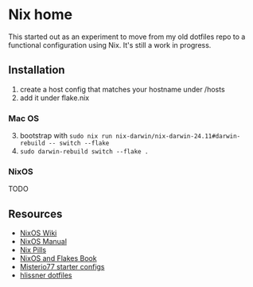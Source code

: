 # Nix home

This started out as an experiment to move from my old dotfiles repo
to a functional configuration using Nix. It's still a work in progress.

## Installation


1. create a host config that matches your hostname under /hosts
2. add it under flake.nix

### Mac OS

3. bootstrap with `sudo nix run nix-darwin/nix-darwin-24.11#darwin-rebuild -- switch --flake`
4. `sudo darwin-rebuild switch --flake .`

### NixOS

TODO

## Resources

- [NixOS Wiki](https://nixos.wiki/wiki/Home)
- [NixOS Manual](https://nixos.org/manual/nixos/stable/index.html)
- [Nix Pills](https://nixos.org/guides/nix-pills/)
- [NixOS and Flakes Book](https://nixos-and-flakes.thiscute.world/)
- [Misterio77 starter configs](https://github.com/Misterio77/nix-starter-configs)
- [hlissner dotfiles](https://github.com/hlissner/dotfiles)
